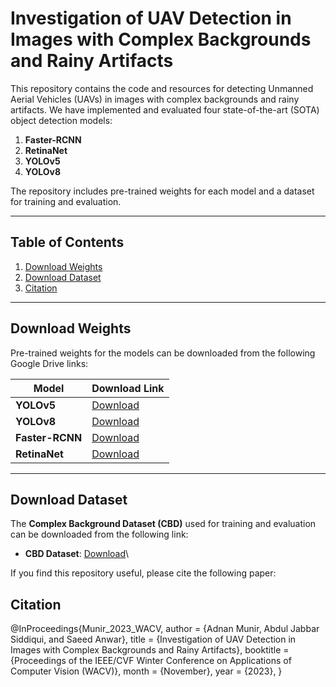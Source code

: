 # Investigation of UAV Detection in Images with Complex Backgrounds and Rainy Artifacts

This repository contains the code and resources for detecting Unmanned Aerial Vehicles (UAVs) in images with complex backgrounds and rainy artifacts. We have implemented and evaluated four state-of-the-art (SOTA) object detection models:

1. **Faster-RCNN**
2. **RetinaNet**
3. **YOLOv5**
4. **YOLOv8**

The repository includes pre-trained weights for each model and a dataset for training and evaluation.

---

## Table of Contents
1. [Download Weights](#download-weights)
2. [Download Dataset](#download-dataset)
3. [Citation](#citation)

---

## Download Weights
Pre-trained weights for the models can be downloaded from the following Google Drive links:

| Model       | Download Link                                                                                   |
|-------------|-------------------------------------------------------------------------------------------------|
| **YOLOv5**  | [Download](https://drive.google.com/file/d/1gkNbyStZ6P4h4cNn146-x8hhJHxhmOyP/view?usp=sharing)  |
| **YOLOv8**  | [Download](https://drive.google.com/file/d/1PjOGlzB87Dtmxb70wb1n3w2x3YZQevEG/view?usp=sharing)  |
| **Faster-RCNN** | [Download](https://drive.google.com/file/d/1laYF7cIty_65na-uYQIbTVxXi83ewj61/view?usp=sharing) |
| **RetinaNet** | [Download](https://drive.google.com/file/d/1zT6kBEEBPtpU1EbgbYkesF35FuKI9UhA/view?usp=sharing) |

---

## Download Dataset
The **Complex Background Dataset (CBD)** used for training and evaluation can be downloaded from the following link:

- **CBD Dataset**: [Download](https://drive.google.com/file/d/1-BmnQe9LllS7EA4NhGGj-2f7MKZjfnR-/view?usp=sharing)\
  
If you find this repository useful, please cite the following paper:

## Citation

@InProceedings{Munir_2023_WACV,
    author    = {Adnan Munir, Abdul Jabbar Siddiqui, and Saeed Anwar},
    title     = {Investigation of UAV Detection in Images with Complex Backgrounds and Rainy Artifacts},
    booktitle = {Proceedings of the IEEE/CVF Winter Conference on Applications of Computer Vision (WACV)},
    month     = {November},
    year      = {2023},
}

